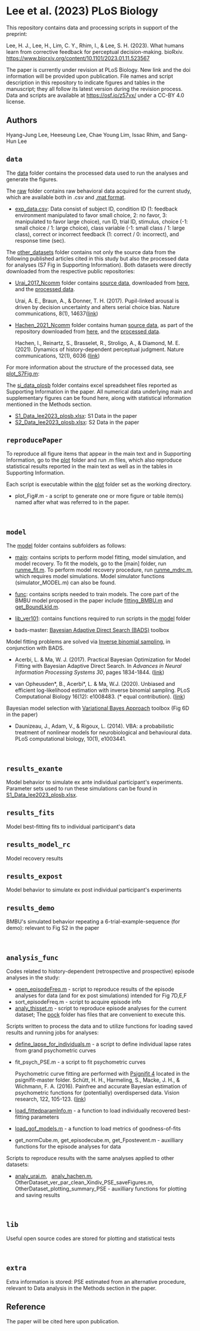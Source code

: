 # Lee et al. (2023) PLoS Biology
This repository contains data and processing scripts in support of the preprint:

Lee, H. J., Lee, H., Lim, C. Y., Rhim, I., & Lee, S. H. (2023). What humans learn from corrective feedback for perceptual decision-making. bioRxiv.
https://www.biorxiv.org/content/10.1101/2023.01.11.523567

The paper is currently under revision at PLoS Biology. New link and the doi information will be provided upon publication. 
File names and script description in this repository to indicate figures and tables in the manuscript; they all follow its latest version during the revision process. 
Data and scripts are available at https://osf.io/z57vx/ under a CC-BY 4.0 license.

## Authors
Hyang-Jung Lee, Heeseung Lee, Chae Young Lim, Issac Rhim, and Sang-Hun Lee


## `data`

The [data](data/) folder contains the processed data used to run the analyses and generate the figures.  

The [raw](data/raw/) folder contains raw behavioral data acquired for the current study, which are available both in .csv and [.mat format](data/raw/exp_data.mat). 
- [exp_data.csv](data/raw/exp_data.csv): Data consist of subject ID, condition ID (1: feedback environment manipulated to favor small choice, 2: no favor, 3:  manipulated to favor large choice), run ID, trial ID, stimulus, choice (-1: small choice / 1: large choice), class variable (-1: small class / 1: large class), correct or incorrect feedback (1: correct / 0: incorrect), and response time (sec).  


The [other_datasets](data/other_datasets/) folder contains not only the source data from the following published articles cited in this study but also the processed data for analyses (S7 Fig in Supporting Information). Both datasets were directly downloaded from the respective public repositories:

- [Urai_2017_Ncomm](data/other_datasets/Urai_2017_Ncomm/) folder contains [source data](data/other_datasets/Urai_2017_Ncomm/raw_downloaded), downloaded from [here](http://dx.doi.org/10.6084/m9.figshare.4300043), and the [processed data](data/other_datasets/Urai_2017_Ncomm/Urai_Data_processed/). 

    Urai, A. E., Braun, A., & Donner, T. H. (2017). Pupil-linked arousal is driven by decision uncertainty and alters serial choice bias. Nature communications, 8(1), 14637([link](https://www.nature.com/articles/ncomms14637))


- [Hachen_2021_Ncomm](data/other_datasets/Hachen_2021_Ncomm/) folder contains human [source data](data/other_datasets/Hachen_2021_Ncomm/raw_downloaded), as part of the repository downloaded from [here](https://osf.io/hux4n), and the [processed data](data/other_datasets/Hachen_2021_Ncomm/Hachen_Data_processed/). 

    Hachen, I., Reinartz, S., Brasselet, R., Stroligo, A., & Diamond, M. E. (2021). Dynamics of history-dependent perceptual judgment. Nature communications, 12(1), 6036 ([link](https://www.nature.com/articles/s41467-021-26104-2))

For more information about the structure of the processed data, see [plot_S7Fig.m](plot_S7Fig.m):



The [si_data_plosb](data/si_data_plosb/) folder contains excel spreadsheet files reported as Supporting Information in the paper. All numerical data underlying main and supplementary figures can be found here, along with statistical information mentioned in the Methods section. 
- [S1_Data_lee2023_plosb.xlsx](data/si_data_plosb/S1_Data_lee2023_plosb.xlsx): S1 Data in the paper
- [S2_Data_lee2023_plosb.xlsx](data/si_data_plosb/S2_Data_lee2023_plosb.xlsx): S2 Data in the paper



## `reproducePaper`

To reproduce all figure items that appear in the main text and in Supporting Information, go to the [plot](plot/) folder and run .m files, which also reproduce statistical results reported in the main text as well as in the tables in Supporting Information. 

Each script is executable within the [plot](plot/) folder set as the working directory. 
- plot_Fig#.m - a script to generate one or more figure or table item(s) named after what was referred to in the paper.  

<br/>

## `model`

The [model](model/) folder contains subfolders as follows:

- [main](model/main/): contains scripts to perform model fitting, model simulation, and model recovery. 
To fit the models, go to the [main] folder, run [runme_fit.m](runme_fit.m). To perform model recovery procedure, run [runme_mdrc.m](runme_mdrc.m), which requires model simulations. Model simulator functions (simulator_MODEL.m) can also be found. 

- [func](model/func/): contains scripts needed to train models. The core part of the BMBU model proposed in the paper include [fitting_BMBU.m](model/main/func/fitting_BMBU.m) and [get_BoundLkld.m](model/main/func/get_BoundLkld.m).

- [lib_ver101](model/lib_ver101/): contains functions required to run scripts in the [model](model/) folder 
- bads-master:  [Bayesian Adaptive Direct Search (BADS)](https://github.com/acerbilab/bads) toolbox


Model fitting problems are solved via [Inverse binomial sampling](https://github.com/acerbilab/ibs), in conjunction with BADS. 

- Acerbi, L. & Ma, W. J. (2017). Practical Bayesian Optimization for Model Fitting with Bayesian Adaptive Direct Search. In *Advances in Neural Information Processing Systems 30*, pages 1834-1844. ([link](https://papers.nips.cc/paper/6780-practical-bayesian-optimization-for-model-fitting-with-bayesian-adaptive-direct-search))

- van Opheusden*, B., Acerbi*, L. & Ma, W.J. (2020). Unbiased and efficient log-likelihood estimation with inverse binomial sampling. PLoS Computational Biology 16(12): e1008483. (* equal contribution). ([link](https://journals.plos.org/ploscompbiol/article?id=10.1371/journal.pcbi.1008483))


Bayesian model selection with [Variational Bayes Approach](https://github.com/MBB-team/VBA-toolbox) toolbox (Fig 6D in the paper) 

- Daunizeau, J., Adam, V., & Rigoux, L. (2014). VBA: a probabilistic treatment of nonlinear models for neurobiological and behavioural data. PLoS computational biology, 10(1), e1003441.



<br/>

## `results_exante`

Model behavior to simulate ex ante individual participant's experiments. Parameter sets used to run these simulations can be found in [S1_Data_lee2023_plosb.xlsx](data/si_data_plosb/S1_Data_lee2023_plosb.xlsx). 

## `results_fits`

Model best-fitting fits to individual participant's data

## `results_model_rc`

Model recovery results 

## `results_expost`

Model behavior to simulate ex post individual participant's experiments

## `results_demo`

BMBU's simulated behavior repeating a 6-trial-example-sequence (for demo): relevant to Fig S2 in the paper



<br/>

## `analysis_func`

Codes related to history-dependent (retrospective and prospective) episode analyses in the study:

- [open_episodeFreq.m](analysis_func/open_episodeFreq.m) - script to reproduce results of the episode analyses for data (and for ex post simulations) intended for Fig 7D,E,F
- sort_episodeFreq.m - script to acquire episode info
- [analy_thisset.m](analysis_func/analy_thisset.m) - script to reproduce episode analyses for the current dataset; The [pock](analysis_func/pock) folder has files that are convenient to execute this.

Scripts written to process the data and to utilize functions for loading saved results and running jobs for analyses: 
- [define_lapse_for_individuals.m](analysis_func/define_lapse_for_individuals.m) - a script to define individual lapse rates from grand psychometric curves 
- fit_psych_PSE.m - a script to fit psychometric curves

    Psychometric curve fitting are performed with [Psignifit 4](https://github.com/wichmann-lab/psignifit) located in the psignifit-master folder. 
        Schütt, H. H., Harmeling, S., Macke, J. H., & Wichmann, F. A. (2016). Painfree and accurate Bayesian estimation of psychometric functions for (potentially) overdispersed data. Vision research, 122, 105-123. ([link](https://www.sciencedirect.com/science/article/pii/S0042698916000390))

- [load_fittedparamInfo.m](analysis_func/load_fittedparamInfo.m) - a function to load individually recovered best-fitting parameters
- [load_gof_models.m](analysis_func/load_gof_models.m) - a function to load metrics of goodness-of-fits 

- get_normCube.m, get_episodecube.m, get_Fpostevent.m - auxilliary functions for the  episode analyses for data


Scripts to reproduce results with the same analyses applied to other datasets:
- [analy_urai.m](analysis_func/analy_urai.m), &nbsp; [analy_hachen.m](analysis_func/analy_hachen.m), &nbsp;   OtherDataset_ver_par_clean_Xindiv_PSE_saveFigures.m,  OtherDataset_plotting_summary_PSE -  auxilliary functions for plotting and saving results





<br/>

## `lib`

Useful open source codes are stored for plotting and statistical tests 

<br/>

## `extra`

Extra information is stored: PSE estimated from an alternative procedure, relevant to Data analysis in the Methods section in the paper. 



## Reference

The paper will be cited here upon publication. 



